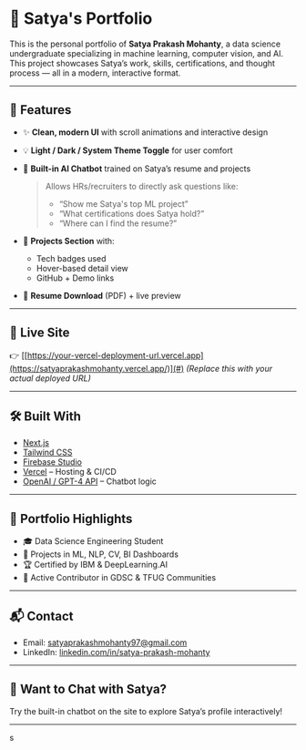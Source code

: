 # 🚀 Satya's Portfolio

This is the personal portfolio of **Satya Prakash Mohanty**, a data science undergraduate specializing in machine learning, computer vision, and AI. This project showcases Satya’s work, skills, certifications, and thought process — all in a modern, interactive format.

---

## 🧠 Features

- ✨ **Clean, modern UI** with scroll animations and interactive design
- 💡 **Light / Dark / System Theme Toggle** for user comfort
- 💬 **Built-in AI Chatbot** trained on Satya’s resume and projects  
  > Allows HRs/recruiters to directly ask questions like:
  > - “Show me Satya's top ML project”
  > - “What certifications does Satya hold?”
  > - “Where can I find the resume?”

- 📁 **Projects Section** with:
  - Tech badges used
  - Hover-based detail view
  - GitHub + Demo links

- 📄 **Resume Download** (PDF) + live preview

---

## 📍 Live Site

👉 [[https://your-vercel-deployment-url.vercel.app](https://satyaprakashmohanty.vercel.app/)](#) 
*(Replace this with your actual deployed URL)*

---

## 🛠️ Built With

- [Next.js](https://nextjs.org/)
- [Tailwind CSS](https://tailwindcss.com/)
- [Firebase Studio](https://firebase.google.com/)
- [Vercel](https://vercel.com/) – Hosting & CI/CD
- [OpenAI / GPT-4 API](https://openai.com/) – Chatbot logic

---

## 📌 Portfolio Highlights

- 🎓 Data Science Engineering Student  
- 🧠 Projects in ML, NLP, CV, BI Dashboards  
- 🏆 Certified by IBM & DeepLearning.AI  
- 🧩 Active Contributor in GDSC & TFUG Communities

---

## 📬 Contact

- Email: [satyaprakashmohanty97@gmail.com](mailto:satyaprakashmohanty97@gmail.com)  
- LinkedIn: [linkedin.com/in/satya-prakash-mohanty](https://linkedin.com/in/satya-prakash-mohanty)

---

## 🤖 Want to Chat with Satya?

Try the built-in chatbot on the site to explore Satya’s profile interactively!

---

s
